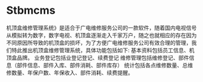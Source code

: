 # Stbmcms
 机顶盒维修管理系统》是适合于广电维修服务公司的一款软件，随着国内电视信号从模拟转为数字，数字电视、机顶盒逐渐走入千家万户，随之也就相应的存在因为不同原因所导致的机顶盒的损坏，为了方便广电维修服务公司有效合理的管理，我们特此推出机顶盒维修管理系统，具体功能包括如下:  基本资料包括员工信息、机顶盒品牌。  业务登记包括业登记登记、续费登记  维修管理包括维修登记、部件信息（部件信息、部件入库、部件消耗、部件库存）  统计包括各点维修数量、总维修数量、年保户数、年保收入、部件消耗、续费提醒。
